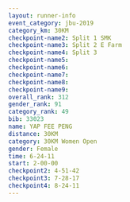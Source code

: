 ```yaml
---
layout: runner-info 
event_category: jbu-2019 
category_km: 30KM 
checkpoint-name2: Split 1 SMK 
checkpoint-name3: Split 2 E Farm 
checkpoint-name4: Split 3 
checkpoint-name5: 
checkpoint-name6: 
checkpoint-name7: 
checkpoint-name8: 
checkpoint-name9: 
overall_rank: 312
gender_rank: 91
category_rank: 49
bib: 33023
name: YAP FEE PENG
distance: 30KM
category: 30KM Women Open
gender: Female
time: 6-24-11
start: 2-00-00
checkpoint2: 4-51-42
checkpoint3: 7-28-17
checkpoint4: 8-24-11
---
```


